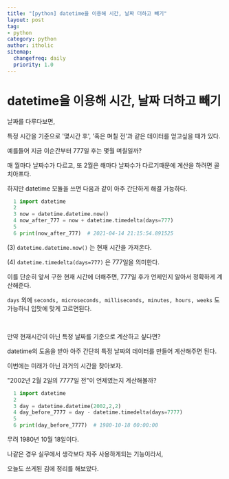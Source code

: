 ```yaml
---
title: "[python] datetime을 이용해 시간, 날짜 더하고 빼기"
layout: post
tag:
- python
category: python
author: itholic
sitemap:
  changefreq: daily
  priority: 1.0
---
```


# datetime을 이용해 시간, 날짜 더하고 빼기

날짜를 다루다보면,

특정 시간을 기준으로 '몇시간 후', '혹은 며칠 전'과 같은 데이터를 얻고싶을 때가 있다.

예를들어 지금 이순간부터 777일 후는 몇월 며칠일까?

매 월마다 날짜수가 다르고, 또 2월은 해마다 날짜수가 다르기때문에 계산을 하려면 골치아프다.

하지만 datetime 모듈을 쓰면 다음과 같이 아주 간단하게 해결 가능하다.

```python
  1 import datetime
  2 
  3 now = datetime.datetime.now()
  4 now_after_777 = now + datetime.timedelta(days=777)
  5 
  6 print(now_after_777)  # 2021-04-14 21:15:54.891525
```

(3) `datetime.datetime.now()` 는 현재 시간을 가져온다.

(4) `datetime.timedelta(days=777)` 은 777일을 의미한다.

이를 단순히 앞서 구한 현재 시간에 더해주면, 777일 후가 언제인지 알아서 정확하게 계산해준다.

`days` 외에 `seconds, microseconds, milliseconds, minutes, hours, weeks` 도 가능하니 입맛에 맞게 고르면된다.

<br/>

만약 현재시간이 아닌 특정 날짜를 기준으로 계산하고 싶다면?

datetime의 도움을 받아 아주 간단히 특정 날짜의 데이터를 만들어 계산해주면 된다.

이번에는 미래가 아닌 과거의 시간을 찾아보자.

"2002년 2월 2일의 7777일 전"이 언제였는지 계산해볼까?

```python
  1 import datetime
  2
  3 day = datetime.datetime(2002,2,2)
  4 day_before_7777 = day - datetime.timedelta(days=7777)
  5
  6 print(day_before_7777)  # 1980-10-18 00:00:00
```

무려 1980년 10월 18일이다.

나같은 경우 실무에서 생각보다 자주 사용하게되는 기능이라서,

오늘도 쓰게된 김에 정리를 해보았다.
